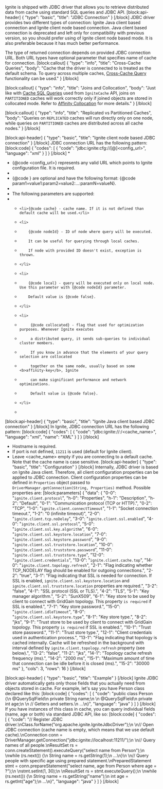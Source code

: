 Ignite is shipped with JDBC driver that allows you to retrieve distributed data from cache using standard SQL queries and JDBC API. 
[block:api-header]
{
  "type": "basic",
  "title": "JDBC Connection"
}
[/block]
JDBC driver provides two different types of connection: Ignite Java client based connection and Ignite client node based connection. Java client based connection is deprecated and left only for compatibility with previous version, so you should prefer using of Ignite client node based mode. It is also preferable because it has much better performance.

The type of returned connection depends on provided JDBC connection URL. Both URL types have optional parameter that specifies name of cache for connection.
[block:callout]
{
  "type": "info",
  "title": "Cross-Cache Queries",
  "body": "Cache that the driver is connected to is treated as the default schema. To query across multiple caches, [Cross-Cache Query](/docs/cache-queries#cross-cache-queries) functionality can be used."
}
[/block]

[block:callout]
{
  "type": "info",
  "title": "Joins and Collocation",
  "body": "Just like with [Cache SQL Queries](doc:cache-queries) used from `IgniteCache` API, joins on `PARTITIONED` caches will work correctly only if joined objects are stored in collocated mode. Refer to [Affinity Collocation](/docs/affinity-collocation#collocate-data-with-data) for more details."
}
[/block]

[block:callout]
{
  "type": "info",
  "title": "Replicated vs Partitioned Caches",
  "body": "Queries on `REPLICATED` caches will run directly only on one node, while queries on `PARTITIONED` caches are distributed across all cache nodes."
}
[/block]

[block:api-header]
{
  "type": "basic",
  "title": "Ignite client node based JDBC connection"
}
[/block]
JDBC connection URL has the following pattern:
[block:code]
{
  "codes": [
    {
      "code": "jdbc:ignite:cfg://[<params>@]<config_url>",
      "language": "xml"
    }
  ]
}
[/block]
 *
 * {@code <config_url>} represents any valid URL which points to Ignite configuration file. It is required.<br>
 *
 * {@code <params>} are optional and have the following format: {@code param1=value1:param2=value2:...:paramN=valueN}.<br>
 *
 * The following parameters are supported:
 * <ul>
 *     <li>{@code cache} - cache name. If it is not defined than default cache will be used.</li>
 *     <li>
 *         {@code nodeId} - ID of node where query will be executed.
 *         It can be useful for querying through local caches.
 *         If node with provided ID doesn't exist, exception is thrown.
 *     </li>
 *     <li>
 *         {@code local} - query will be executed only on local node. Use this parameter with {@code nodeId} parameter.
 *         Default value is {@code false}.
 *     </li>
 *     <li>
 *          {@code collocated} - flag that used for optimization purposes. Whenever Ignite executes
 *          a distributed query, it sends sub-queries to individual cluster members.
 *          If you know in advance that the elements of your query selection are collocated
 *          together on the same node, usually based on some <b>affinity-key</b>, Ignite
 *          can make significant performance and network optimizations.
 *          Default value is {@code false}.
 *     </li>
 * </ul>
[block:api-header]
{
  "type": "basic",
  "title": "Ignite Java client based JDBC connection"
}
[/block]
In Ignite, JDBC connection URL has the following pattern:
[block:code]
{
  "codes": [
    {
      "code": "jdbc:ignite://<hostname>:<port>/<cache_name>",
      "language": "xml",
      "name": "XML"
    }
  ]
}
[/block]
  * Hostname is required.
  * If port is not defined, `11211` is used (default for Ignite client).
  * Leave <cache_name> empty if you are connecting to a default cache. Note that the cache name is case sensitive.
[block:api-header]
{
  "type": "basic",
  "title": "Configuration"
}
[/block]
Internally, JDBC driver is based on Ignite Java client. Therefore, all client configuration properties can be applied to JDBC connection. Client configuration properties can be defined in `Properties` object passed to `DriverManager.getConnection(String, Properties)` method. Possible properties are: 
[block:parameters]
{
  "data": {
    "0-0": "`ignite.client.protocol`",
    "h-0": "Properties",
    "h-1": "Description",
    "h-2": "Default",
    "0-1": "Communication protocol (TCP or HTTP).",
    "0-2": "TCP",
    "1-0": "`ignite.client.connectTimeout`",
    "1-1": "Socket connection timeout.",
    "1-2": "0 (infinite timeout)",
    "2-0": "`ignite.client.tcp.noDelay`",
    "3-0": "`ignite.client.ssl.enabled`",
    "4-0": "`ignite.client.ssl.protocol`",
    "5-0": "`ignite.client.ssl.key.algorithm`",
    "6-0": "`ignite.client.ssl.keystore.location`",
    "7-0": "`ignite.client.ssl.keystore.password`",
    "9-0": "`ignite.client.ssl.truststore.location`",
    "10-0": "`ignite.client.ssl.truststore.password`",
    "11-0": "`ignite.client.ssl.truststore.type`",
    "12-0": "`ignite.client.credentials`",
    "13-0": "`ignite.client.cache.top`",
    "14-0": "`ignite.client.topology.refresh`",
    "2-1": "Flag indicating whether TCP_NODELAY flag should be enabled for outgoing connections.",
    "2-2": "true",
    "3-1": "Flag indicating that SSL is needed for connection. If SSL is enabled, `ignite.client.ssl.keystore.location` and `ignite.client.ssl.truststore.location` properties are required.",
    "3-2": "false",
    "4-1": "SSL protocol (SSL or TLS).",
    "4-2": "TLS",
    "5-1": "Key manager algorithm.",
    "5-2": "SunX509",
    "6-1": "Key store to be used by client to connect with GridGain topology. This property `is required` if SSL is enabled.",
    "7-1": "Key store password.",
    "15-0": "`ignite.client.idleTimeout`",
    "8-0": "`ignite.client.ssl.keystore.type`",
    "8-1": "Key store type.",
    "8-2": "jks",
    "9-1": "Trust store to be used by client to connect with GridGain topology. This property `is required` if SSL is enabled.",
    "10-1": "Trust store password.",
    "11-1": "Trust store type.",
    "12-1": "Client credentials used in authentication process.",
    "13-1": "Flag indicating that topology is cached internally. Cache will be refreshed in the background with interval defined by `ignite.client.topology.refresh` property (see below).",
    "13-2": "false",
    "11-2": "jks",
    "14-1": "Topology cache refresh frequency (ms).",
    "14-2": "2000 ms",
    "15-1": "Maximum amount of time that connection can be idle before it is closed (ms).",
    "15-2": "30000 ms"
  },
  "cols": 3,
  "rows": 16
}
[/block]

[block:api-header]
{
  "type": "basic",
  "title": "Example"
}
[/block]
Ignite JDBC driver automatically gets only those fields that you actually need from objects stored in cache. For example, let's say you have Person class declared like this:
[block:code]
{
  "codes": [
    {
      "code": "public class Person {\n    @QuerySqlField\n    private String name;\n \n    @QuerySqlField\n    private int age;\n \n    // Getters and setters.\n    ...\n}",
      "language": "java"
    }
  ]
}
[/block]
If you have instances of this class in cache, you can query individual fields (name, age or both) via standard JDBC API, like so:
[block:code]
{
  "codes": [
    {
      "code": "// Register JDBC driver.\nClass.forName(\"org.apache.ignite.IgniteJdbcDriver\");\n \n// Open JDBC connection (cache name is empty, which means that we use default cache).\nConnection conn = DriverManager.getConnection(\"jdbc:ignite://localhost:11211/\");\n \n// Query names of all people.\nResultSet rs = conn.createStatement().executeQuery(\"select name from Person\");\n \nwhile (rs.next()) {\n    String name = rs.getString(1);\n    ...\n}\n \n// Query people with specific age using prepared statement.\nPreparedStatement stmt = conn.prepareStatement(\"select name, age from Person where age = ?\");\n \nstmt.setInt(1, 30);\n \nResultSet rs = stmt.executeQuery();\n \nwhile (rs.next()) {\n    String name = rs.getString(\"name\");\n    int age = rs.getInt(\"age\");\n    ...\n}",
      "language": "java"
    }
  ]
}
[/block]